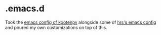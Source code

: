 # .emacs.d
Took the [emacs config of kootenpv](https://github.com/kootenpv/emp) alongside some of [hrs's emacs config]( https://github.com/hrs/dotfiles/tree/master/emacs.d) and poured my own customizations on top of this. 
